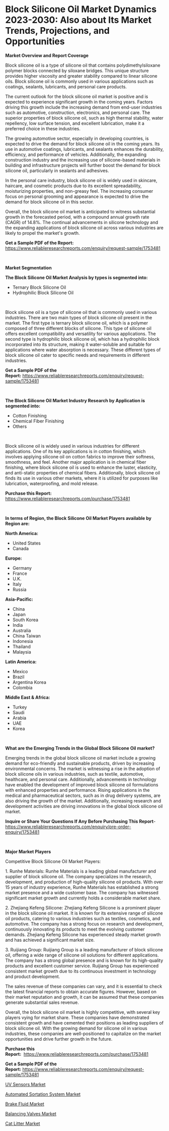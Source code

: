 <p><h1>Block Silicone Oil Market Dynamics 2023-2030: Also about Its Market Trends, Projections, and Opportunities</h1></p><p><strong>Market Overview and Report Coverage</strong></p>
<p><p>Block silicone oil is a type of silicone oil that contains polydimethylsiloxane polymer blocks connected by siloxane bridges. This unique structure provides higher viscosity and greater stability compared to linear silicone oils. Block silicone oil is commonly used in various applications such as coatings, sealants, lubricants, and personal care products.</p><p>The current outlook for the block silicone oil market is positive and is expected to experience significant growth in the coming years. Factors driving this growth include the increasing demand from end-user industries such as automotive, construction, electronics, and personal care. The superior properties of block silicone oil, such as high thermal stability, water repellency, low surface tension, and excellent lubrication, make it a preferred choice in these industries.</p><p>The growing automotive sector, especially in developing countries, is expected to drive the demand for block silicone oil in the coming years. Its use in automotive coatings, lubricants, and sealants enhances the durability, efficiency, and performance of vehicles. Additionally, the expanding construction industry and the increasing use of silicone-based materials in building and infrastructure projects will further boost the demand for block silicone oil, particularly in sealants and adhesives.</p><p>In the personal care industry, block silicone oil is widely used in skincare, haircare, and cosmetic products due to its excellent spreadability, moisturizing properties, and non-greasy feel. The increasing consumer focus on personal grooming and appearance is expected to drive the demand for block silicone oil in this sector.</p><p>Overall, the block silicone oil market is anticipated to witness substantial growth in the forecasted period, with a compound annual growth rate (CAGR) of 14.8%. The continual advancements in silicone technology and the expanding applications of block silicone oil across various industries are likely to propel the market's growth.</p></p>
<p><strong>Get a Sample PDF of the Report:</strong> <a href="https://www.reliableresearchreports.com/enquiry/request-sample/1753481">https://www.reliableresearchreports.com/enquiry/request-sample/1753481</a></p>
<p>&nbsp;</p>
<p><strong>Market Segmentation</strong></p>
<p><strong>The Block Silicone Oil Market Analysis by types is segmented into:</strong></p>
<p><ul><li>Ternary Block Silicone Oil</li><li>Hydrophilic Block Silicone Oil</li></ul></p>
<p>&nbsp;</p>
<p><p>Block silicone oil is a type of silicone oil that is commonly used in various industries. There are two main types of block silicone oil present in the market. The first type is ternary block silicone oil, which is a polymer composed of three different blocks of silicone. This type of silicone oil offers excellent compatibility and versatility for various applications. The second type is hydrophilic block silicone oil, which has a hydrophilic block incorporated into its structure, making it water-soluble and suitable for applications where water absorption is necessary. These different types of block silicone oil cater to specific needs and requirements in different industries.</p></p>
<p><strong>Get a Sample PDF of the Report:</strong>&nbsp;<a href="https://www.reliableresearchreports.com/enquiry/request-sample/1753481">https://www.reliableresearchreports.com/enquiry/request-sample/1753481</a></p>
<p>&nbsp;</p>
<p><strong>The Block Silicone Oil Market Industry Research by Application is segmented into:</strong></p>
<p><ul><li>Cotton Finishing</li><li>Chemical Fiber Finishing</li><li>Others</li></ul></p>
<p>&nbsp;</p>
<p><p>Block silicone oil is widely used in various industries for different applications. One of its key applications is in cotton finishing, which involves applying silicone oil on cotton fabrics to improve their softness, smoothness, and feel. Another major application is in chemical fiber finishing, where block silicone oil is used to enhance the luster, elasticity, and anti-static properties of chemical fibers. Additionally, block silicone oil finds its use in various other markets, where it is utilized for purposes like lubrication, waterproofing, and mold release.</p></p>
<p><strong>Purchase this Report:</strong>&nbsp; <a href="https://www.reliableresearchreports.com/purchase/1753481">https://www.reliableresearchreports.com/purchase/1753481</a></p>
<p>&nbsp;</p>
<p><strong>In terms of Region, the Block Silicone Oil Market Players available by Region are:</strong></p>
<p>
    <p> <strong> North America: </strong>
        <ul>
            <li>United States</li>
            <li>Canada</li>
        </ul>
        </p> 
    <p> <strong> Europe: </strong>
        <ul>
            <li>Germany</li>
            <li>France</li>
            <li>U.K.</li>
            <li>Italy</li>
            <li>Russia</li>
        </ul>
        </p> 
    <p> <strong> Asia-Pacific: </strong>
        <ul>
            <li>China</li>
            <li>Japan</li>
            <li>South Korea</li>
            <li>India</li>
            <li>Australia</li>
            <li>China Taiwan</li>
            <li>Indonesia</li>
            <li>Thailand</li>
            <li>Malaysia</li>
        </ul>
        </p> 
    <p> <strong> Latin America: </strong>
        <ul>
            <li>Mexico</li>
            <li>Brazil</li>
            <li>Argentina Korea</li>
            <li>Colombia</li>
        </ul>
        </p> 
    <p> <strong> Middle East & Africa: </strong>
        <ul>
            <li>Turkey</li>
            <li>Saudi</li>
            <li>Arabia</li>
            <li>UAE</li>
            <li>Korea</li>
        </ul>
    </p>
    </p>
<p>&nbsp;</p>
<p><strong>What are the Emerging Trends in the Global Block Silicone Oil market?</strong></p>
<p><p>Emerging trends in the global block silicone oil market include a growing demand for eco-friendly and sustainable products, driven by increasing environmental concerns. The market is witnessing a rise in the adoption of block silicone oils in various industries, such as textile, automotive, healthcare, and personal care. Additionally, advancements in technology have enabled the development of improved block silicone oil formulations with enhanced properties and performance. Rising applications in the medical and pharmaceutical sectors, such as in drug delivery systems, are also driving the growth of the market. Additionally, increasing research and development activities are driving innovations in the global block silicone oil market.</p></p>
<p><strong>Inquire or Share Your Questions If Any Before Purchasing This Report</strong>- <a href="https://www.reliableresearchreports.com/enquiry/pre-order-enquiry/1753481">https://www.reliableresearchreports.com/enquiry/pre-order-enquiry/1753481</a></p>
<p>&nbsp;</p>
<p><strong>Major Market Players</strong></p>
<p><p>Competitive Block Silicone Oil Market Players:</p><p>1. Runhe Materials: Runhe Materials is a leading global manufacturer and supplier of block silicone oil. The company specializes in the research, development, and production of high-quality silicone oil products. With over 15 years of industry experience, Runhe Materials has established a strong market presence and a wide customer base. The company has witnessed significant market growth and currently holds a considerable market share.</p><p>2. Zhejiang Kefeng Silicone: Zhejiang Kefeng Silicone is a prominent player in the block silicone oil market. It is known for its extensive range of silicone oil products, catering to various industries such as textiles, cosmetics, and automotive. The company has a strong focus on research and development, continuously innovating its products to meet the evolving customer demands. Zhejiang Kefeng Silicone has experienced steady market growth and has achieved a significant market size.</p><p>3. Ruijiang Group: Ruijiang Group is a leading manufacturer of block silicone oil, offering a wide range of silicone oil solutions for different applications. The company has a strong global presence and is known for its high-quality products and excellent customer service. Ruijiang Group has experienced consistent market growth due to its continuous investment in technology and product development.</p><p>The sales revenue of these companies can vary, and it is essential to check the latest financial reports to obtain accurate figures. However, based on their market reputation and growth, it can be assumed that these companies generate substantial sales revenue.</p><p>Overall, the block silicone oil market is highly competitive, with several key players vying for market share. These companies have demonstrated consistent growth and have cemented their positions as leading suppliers of block silicone oil. With the growing demand for silicone oil in various industries, these companies are well-positioned to capitalize on the market opportunities and drive further growth in the future.</p></p>
<p><strong>Purchase this Report:</strong>&nbsp;&nbsp;<a href="https://www.reliableresearchreports.com/purchase/1753481">https://www.reliableresearchreports.com/purchase/1753481</a></p>
<p></p>
<p><strong>Get a Sample PDF of the Report:</strong>&nbsp;<a href="https://www.reliableresearchreports.com/enquiry/request-sample/1753481">https://www.reliableresearchreports.com/enquiry/request-sample/1753481</a></p>
<p><p><a href="https://medium.com/@nayelibosco/uv-sensors-market-analysis-and-sze-forecasted-for-period-from-2023-to-2030-4b8f8cca769f">UV Sensors Market</a></p><p><a href="https://medium.com/@chiragreportprime3/automated-sortation-system-market-insight-market-trends-growth-forecasted-from-2023-to-2030-b1b242620992">Automated Sortation System Market</a></p><p><a href="https://medium.com/@amrutreliable23/brake-fluid-market-size-market-outlook-and-market-forecast-2023-to-2030-85c0dc73ef58">Brake Fluid Market</a></p><p><a href="https://medium.com/@anmolreportprime/balancing-valves-market-analysis-its-cagr-market-segmentation-and-global-industry-overview-b8d21f100d35">Balancing Valves Market</a></p><p><a href="https://medium.com/@elwyncarter2023/cat-litter-market-size-and-market-trends-complete-industry-overview-2023-to-2030-145fdfda60ee">Cat Litter Market</a></p></p>